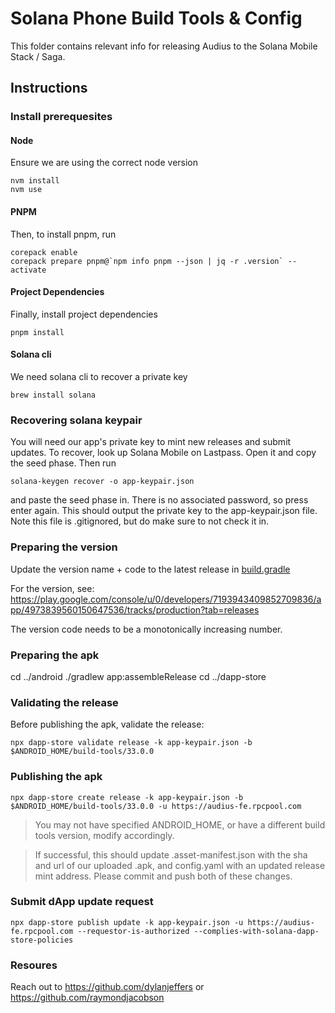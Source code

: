 # Solana Phone Build Tools & Config

This folder contains relevant info for releasing Audius to the Solana Mobile Stack / Saga.

## Instructions
### Install prerequesites

#### Node
Ensure we are using the correct node version
```
nvm install
nvm use
```
#### PNPM
Then, to install pnpm, run
```
corepack enable
corepack prepare pnpm@`npm info pnpm --json | jq -r .version` --activate
```

#### Project Dependencies
Finally, install project dependencies
```
pnpm install
```

#### Solana cli
We need solana cli to recover a private key
```
brew install solana
```

### Recovering solana keypair
You will need our app's private key to mint new releases and submit updates. To recover, look up Solana Mobile on Lastpass. Open it and copy the seed phase. Then run
```
solana-keygen recover -o app-keypair.json
```
and paste the seed phase in. There is no associated password, so press enter again. This should output the private key to the app-keypair.json file. Note this file is .gitignored, but do make sure to not check it in.

### Preparing the version
Update the version name + code to the latest release in
[build.gradle](/packages/mobile/android/app/build.gradle)

For the version, see:
https://play.google.com/console/u/0/developers/7193943409852709836/app/4973839560150647536/tracks/production?tab=releases

The version code needs to be a monotonically increasing number.

### Preparing the apk
cd ../android
./gradlew app:assembleRelease
cd ../dapp-store

### Validating the release

Before publishing the apk, validate the release:
```
npx dapp-store validate release -k app-keypair.json -b $ANDROID_HOME/build-tools/33.0.0
```

### Publishing the apk
```
npx dapp-store create release -k app-keypair.json -b $ANDROID_HOME/build-tools/33.0.0 -u https://audius-fe.rpcpool.com
```
> You may not have specified ANDROID_HOME, or have a different build tools version, modify accordingly.

> If successful, this should update .asset-manifest.json with the sha and url of our uploaded .apk, and config.yaml with an updated release mint address. Please commit and push both of these changes.

### Submit dApp update request
```
npx dapp-store publish update -k app-keypair.json -u https://audius-fe.rpcpool.com --requestor-is-authorized --complies-with-solana-dapp-store-policies
```

### Resoures
Reach out to https://github.com/dylanjeffers or https://github.com/raymondjacobson

